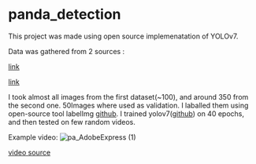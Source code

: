 # panda_detection

This project was made using open source implemenatation of YOLOv7.

Data was gathered from 2 sources :

[link](https://www.kaggle.com/datasets/holoong9291/pandaimagedataset)

[link](https://www.kaggle.com/datasets/ashishsaxena2209animal-image-datasetdog-cat-and-panda)

I took almost all images from the first dataset(~100), and around 350 from the second one. 50Images where used as validation. I laballed them using open-source tool labelImg [github](https://github.com/heartexlabs/labelImg). I trained yolov7([github](https://github.com/WongKinYiu/yolov7)) on 40 epochs, and then tested on few random videos.

Example video:
![pa_AdobeExpress (1)](https://user-images.githubusercontent.com/106926091/224966811-a57c9ec3-f115-4b1c-85f9-a68c9773518b.gif)

[video source](https://www.facebook.com/ipandacom/videos/5793770830658149)

